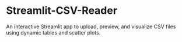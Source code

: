 # Streamlit-CSV-Reader
An interactive Streamlit app to upload, preview, and visualize CSV files using dynamic tables and scatter plots.
